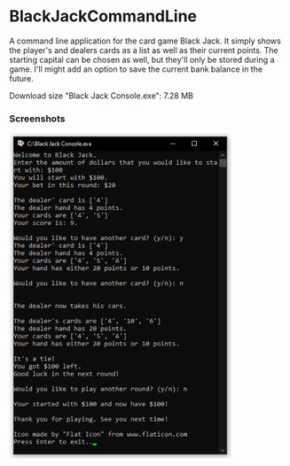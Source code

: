 # BlackJackCommandLine

A command line application for the card game Black Jack.
It simply shows the player's and dealers cards as a list as well as their current points.
The starting capital can be chosen as well, but they'll only be stored during a game.
I'll might add an option to save the current bank balance in the future.

Download size "Black Jack Console.exe": 7.28 MB

### Screenshots

<img src="black_jack_console_screenshots/black_jack_console_screenshots_game_example.png" alt="Example Black Jack Game" width="400px">
